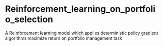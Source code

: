 # Reinforcement_learning_on_portfolio_selection
A Reinforcement learning model which applies deterministic policy gradient algorithms maximize return on portfolio management task

